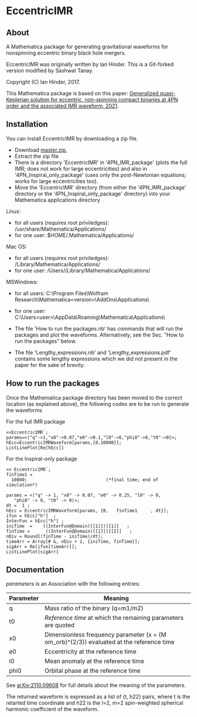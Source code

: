 # EccentricIMR

## About

A Mathematica package for generating gravitational waveforms for
nonspinning eccentric binary black hole mergers.

EccentricIMR was originally written by Ian Hinder. This is a Git-forked version modified by Sashwat Tanay. 

Copyright (C) Ian Hinder, 2017.

This Mathematica package is based on this paper: [Generalized quasi-Keplerian solution for eccentric, non-spinning compact binaries at 4PN order and the associated IMR waveform, 2021](https://arxiv.org/abs/2110.09608).

## Installation

You can install EccentricIMR by downloading a zip file.

- Download [master.zip](https://github.com/sashwattanay/EccentricIMR/archive/master.zip),
- Extract the zip file
- There is a directory 'EccentricIMR' in '4PN_IMR_package' (plots the full IMR; does not work for large eccentricities) and also in '4PN_Inspiral_only_package'
(uses only the post-Newtonian equations; works for large eccentricities too).
- Move the 'EccentricIMR' directory (from either the '4PN_IMR_package' directory or the '4PN_Inspiral_only_package' directory) into your Mathematica applications directory

Linux:
   - for all users (requires root priviledges): /usr/share/Mathematica/Applications/
   - for one user: $HOME/.Mathematica/Applications/
   
Mac OS:
   - for all users (requires root priviledges): /Library/Mathematica/Applications/
   - for one user: /Users/<user>/Library/Mathematica/Applications/
  
MSWindows:
   - for all users: C:\Program Files\Wolfram Research\Mathematica\<version>\AddOns\Applications\
   - for one user: C:\Users\<user>\AppData\Roaming\Mathematica\Applications\
   
   
- The file 'How to run the packages.nb' has commands that will run the packages and plot the waveforms. Alternatively, see the Sec. "How to run the packages" below. 
- The file 'Lengthy_expressions.nb' and 'Lengthy_expressions.pdf' contains some lengthy expressions which we did not present in the paper for the sake of brevity. 

## How to run the packages
Once the Mathematica package directory has been moved to the correct location (as explained above), the following codes are to be run to generate the waveforms

For the full IMR package
```
<<EccentricIMR`;
params=<|"q"->1,"x0"->0.07,"e0"->0.1,"l0"->0,"phi0"->0,"t0"->0|>;
hEcc=EccentricIMRWaveform[params,{0,10000}];
ListLinePlot[Re[hEcc]]
```

For the Inspiral-only package
```
<< EccentricIMR`;
finTime1 = 
  10000;                              (*final time; end of simulation*)

params = <|"q" -> 1, "x0" -> 0.07, "e0" -> 0.25, "l0" -> 0, 
   "phi0" -> 0, "t0" -> 0|>;
dt =  1 ;                                 
hEcc = EccentricIMRWaveform[params, {0,   finTime1     , dt}];
ifun = hEcc["h"]  ;     
InterFun = hEcc["h"] ;
iniTime  =    ((InterFun@Domain)[[1]])[[1]]   ;
finTime =      ((InterFun@Domain)[[1]])[[2]]   ;
nDiv = Round[(finTime - iniTime)/dt];                  
timeArr = Array[# &, nDiv + 1, {iniTime, finTime}];     
sigArr = Re[ifun[timeArr]];                       
ListLinePlot[sigArr]
```

## Documentation

_parameters_ is an Association with the following entries:

Parameter | Meaning
--------- | ---
q         | Mass ratio of the binary (q=m1/m2)
t0        | _Reference time_ at which the remaining parameters are quoted
x0        | Dimensionless frequency parameter (x = (M om_orb)^(2/3)) evaluated at the reference time
e0		   | Eccentricity at the reference time
l0		   | Mean anomaly at the reference time
phi0	   | Orbital phase at the reference time

See [arXiv:2110.09608](https://arxiv.org/abs/2110.09608) for full details about the meaning of the parameters.

The returned waveform is expressed as a list of {t, h22} pairs, where t is the retarted time coordinate and h22 is the l=2, m=2 spin-weighted spherical harmonic coefficient of the waveform.
